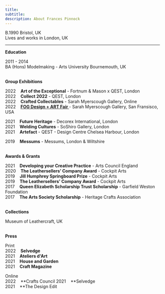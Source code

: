 ```yaml
---
title: 
subtitle: 
description: About Frances Pinnock
---
```

B.1990 Bristol, UK  
Lives and works in London, UK     
<hr />  

**Education**  


2011 - 2014  
BA (Hons) Modelmaking - Arts University Bournemouth, UK  
<br />


**Group Exhibitions** 

2022&nbsp;&nbsp;&nbsp; **Art of the Exceptional** - Fortnum & Mason x QEST, London  
2022&nbsp;&nbsp;&nbsp; **Collect 2022** - QEST, London  
2022&nbsp;&nbsp;&nbsp; **Crafted Collectables** - Sarah Myerscough Gallery, Online  
2022&nbsp;&nbsp;&nbsp; **[FOG Design + ART Fair ](https://www.sarahmyerscough.com/exhibitions/38-fog-design-art-2022/)** - Sarah Myerscough Gallery, San Fransisco, USA  

2021&nbsp;&nbsp;&nbsp; **Future Heritage** - Decorex International, London  
2021&nbsp;&nbsp;&nbsp; **Welding Cultures** - SoShiro Gallery, London  
2021&nbsp;&nbsp;&nbsp; **Artefact** - QEST - Design Centre Chelsea Harbour, London    

2019&nbsp;&nbsp;&nbsp; **Messums** - Messums, London & Wiltshire  
<br />


**Awards & Grants** 
  
2021&nbsp;&nbsp;&nbsp; **Developing your Creative Practice** - Arts Council England    
2020&nbsp;&nbsp;&nbsp; **The Leathersellers’ Company Award** - Cockpit Arts  
2019&nbsp;&nbsp;&nbsp; **Jill Humphrey Springboard Prize** - Cockpit Arts  
2019&nbsp;&nbsp;&nbsp; **The Leathersellers' Company Award** - Cockpit Arts   
2017&nbsp;&nbsp;&nbsp; **Queen Elizabeth Scholarship Trust Scholarship** - Garfield Weston Foundation  
2017&nbsp;&nbsp;&nbsp; **The Arts Society Scholarship** - Heritage Crafts Association   
<br />  


**Collections** 

Museum of Leathercraft, UK  
<br />  


**Press** 
  
Print  
2022&nbsp;&nbsp;&nbsp; **Selvedge**  
2021&nbsp;&nbsp;&nbsp; **Ateliers d'Art**  
2021&nbsp;&nbsp;&nbsp; **House and Garden**   
2021&nbsp;&nbsp;&nbsp; **Craft Magazine** 

Online  
2022&nbsp;&nbsp;&nbsp; **Crafts Council 
2021&nbsp;&nbsp;&nbsp; **Selvedge   
2021&nbsp;&nbsp;&nbsp; **The Design Edit
 







